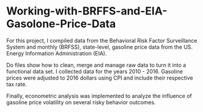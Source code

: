 # Working-with-BRFFS-and-EIA-Gasolone-Price-Data


For this project, I compiled data from the Behavioral Risk Factor Surveillance System and monthly (BRFSS), state-level, gasoline price data from the US. Energy Information Administration (EIA).

Do files show how to clean, merge and manage raw data to turn it into a functional data set. I collected data for the years 2010 - 2016. Gasoline prices were adjusted to 2016 dollars using CPI and include their respective tax rate.

Finally, econometric analysis was implemented to analyze the influence of gasoline price volatility on several risky behavior outcomes.
